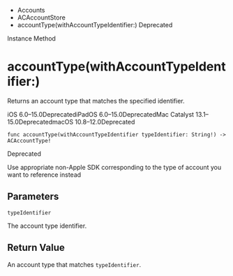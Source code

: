 

- Accounts
- ACAccountStore
-  accountType(withAccountTypeIdentifier:) Deprecated

Instance Method

# accountType(withAccountTypeIdentifier:)

Returns an account type that matches the specified identifier.

iOS 6.0–15.0DeprecatediPadOS 6.0–15.0DeprecatedMac Catalyst 13.1–15.0DeprecatedmacOS 10.8–12.0Deprecated

``` source
func accountType(withAccountTypeIdentifier typeIdentifier: String!) -> ACAccountType!
```

Deprecated

Use appropriate non-Apple SDK corresponding to the type of account you want to reference instead

## Parameters 

`typeIdentifier`  

The account type identifier.

## Return Value

An account type that matches `typeIdentifier`.

